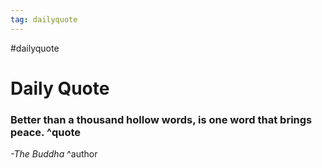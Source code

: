 ```yaml
---
tag: dailyquote
---
```


#dailyquote

# Daily Quote

### Better than a thousand hollow words, is one word that brings peace. ^quote
*-The Buddha* ^author
